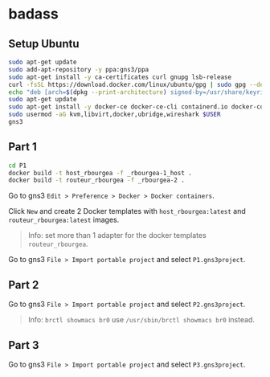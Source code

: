 # badass

## Setup Ubuntu

```bash
sudo apt-get update
sudo add-apt-repository -y ppa:gns3/ppa
sudo apt-get install -y ca-certificates curl gnupg lsb-release
curl -fsSL https://download.docker.com/linux/ubuntu/gpg | sudo gpg --dearmor -o /usr/share/keyrings/docker-archive-keyring.gpg
echo "deb [arch=$(dpkg --print-architecture) signed-by=/usr/share/keyrings/docker-archive-keyring.gpg] https://download.docker.com/linux/ubuntu $(lsb_release -cs) stable" | sudo tee /etc/apt/sources.list.d/docker.list > /dev/null
sudo apt-get update
sudo apt-get install -y docker-ce docker-ce-cli containerd.io docker-compose-plugin gns3-gui gns3-server
sudo usermod -aG kvm,libvirt,docker,ubridge,wireshark $USER
gns3
```

## Part 1

```bash
cd P1
docker build -t host_rbourgea -f _rbourgea-1_host .
docker build -t routeur_rbourgea -f _rbourgea-2 .
```

Go to gns3 `Edit > Preference > Docker > Docker containers`.

Click `New` and create 2 Docker templates with `host_rbourgea:latest` and `routeur_rbourgea:latest` images.

> Info: set more than 1 adapter for the docker templates `routeur_rbourgea`.

Go to gns3 `File > Import portable project` and select `P1.gns3project`.

## Part 2

Go to gns3 `File > Import portable project` and select `P2.gns3project`.

> Info: `brctl showmacs br0` use `/usr/sbin/brctl showmacs br0` instead.

## Part 3

Go to gns3 `File > Import portable project` and select `P3.gns3project`.

